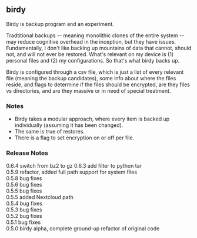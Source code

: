 ## birdy

Birdy is backup program and an experiment.

Tradtitional backups -- meaning monolithic clones of the entire system -- may reduce cognitive overhead in the inception, but they have issues. Fundamentally, I don't like backing up mountains of data that cannot, should not, and will not ever be restored. What's relevant on my device is (1) personal files and (2) my configurations. So that's what birdy backs up.

Birdy is configured through a csv file, which is just a list of every relevant file (meaning the backup candidates), some info about where the files reside, and flags to determine if the files should be encrypted, are they files vs directories, and are they massive or in need of special treatment.

### Notes
- Birdy takes a modular approach, where every item is backed up individually (assuming it has been changed).
- The same is true of restores.
- There is a flag to set encryption on or off per file.

### Release Notes
0.6.4 switch from bz2 to gz
0.6.3 add filter to python tar <br />
0.5.9 refactor, added full path support for system files <br />
0.5.8 bug fixes <br />
0.5.6 bug fixes <br />
0.5.5 bug fixes <br />
0.5.5 added Nextcloud path <br />
0.5.4 bug fixes <br />
0.5.3 bug fixes <br />
0.5.2 bug fixes <br />
0.5.1 bug fixes <br />
0.5.0 birdy alpha, complete ground-up refactor of original code

